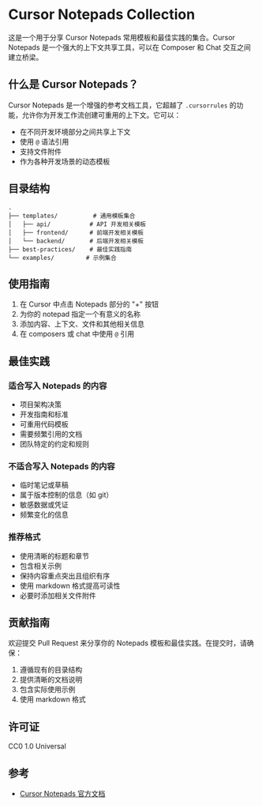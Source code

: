 # Cursor Notepads Collection

这是一个用于分享 Cursor Notepads 常用模板和最佳实践的集合。Cursor Notepads 是一个强大的上下文共享工具，可以在 Composer 和 Chat 交互之间建立桥梁。

## 什么是 Cursor Notepads？

Cursor Notepads 是一个增强的参考文档工具，它超越了 `.cursorrules` 的功能，允许你为开发工作流创建可重用的上下文。它可以：

- 在不同开发环境部分之间共享上下文
- 使用 `@` 语法引用
- 支持文件附件
- 作为各种开发场景的动态模板

## 目录结构

```
.
├── templates/          # 通用模板集合
│   ├── api/           # API 开发相关模板
│   ├── frontend/      # 前端开发相关模板
│   └── backend/       # 后端开发相关模板
├── best-practices/    # 最佳实践指南
└── examples/         # 示例集合
```

## 使用指南

1. 在 Cursor 中点击 Notepads 部分的 "+" 按钮
2. 为你的 notepad 指定一个有意义的名称
3. 添加内容、上下文、文件和其他相关信息
4. 在 composers 或 chat 中使用 `@` 引用

## 最佳实践

### 适合写入 Notepads 的内容

- 项目架构决策
- 开发指南和标准
- 可重用代码模板
- 需要频繁引用的文档
- 团队特定的约定和规则

### 不适合写入 Notepads 的内容

- 临时笔记或草稿
- 属于版本控制的信息（如 git）
- 敏感数据或凭证
- 频繁变化的信息

### 推荐格式

- 使用清晰的标题和章节
- 包含相关示例
- 保持内容重点突出且组织有序
- 使用 markdown 格式提高可读性
- 必要时添加相关文件附件

## 贡献指南

欢迎提交 Pull Request 来分享你的 Notepads 模板和最佳实践。在提交时，请确保：

1. 遵循现有的目录结构
2. 提供清晰的文档说明
3. 包含实际使用示例
4. 使用 markdown 格式

## 许可证

CC0 1.0 Universal

## 参考

- [Cursor Notepads 官方文档](https://docs.cursor.com/beta/notepads)


